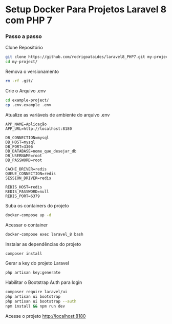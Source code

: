 
# Setup Docker Para Projetos Laravel 8 com PHP 7

### Passo a passo
Clone Repositório
```sh
git clone https://github.com/rodrigoataides/laravel8_PHP7.git my-project
cd my-project/
```


Remova o versionamento
```sh
rm -rf .git/
```


Crie o Arquivo .env
```sh
cd example-project/
cp .env.example .env
```


Atualize as variáveis de ambiente do arquivo .env
```dosini
APP_NAME=Aplicação
APP_URL=http://localhost:8180

DB_CONNECTION=mysql
DB_HOST=mysql
DB_PORT=3306
DB_DATABASE=nome_que_desejar_db
DB_USERNAME=root
DB_PASSWORD=root

CACHE_DRIVER=redis
QUEUE_CONNECTION=redis
SESSION_DRIVER=redis

REDIS_HOST=redis
REDIS_PASSWORD=null
REDIS_PORT=6379
```


Suba os containers do projeto
```sh
docker-compose up -d
```


Acessar o container
```sh
docker-compose exec laravel_8 bash
```


Instalar as dependências do projeto
```sh
composer install
```


Gerar a key do projeto Laravel
```sh
php artisan key:generate
```

Habilitar o Bootstrap Auth para login
```sh
composer require laravel/ui
php artisan ui bootstrap
php artisan ui bootstrap --auth
npm install && npm run dev
```


Acesse o projeto
[http://localhost:8180](http://localhost:8180)
